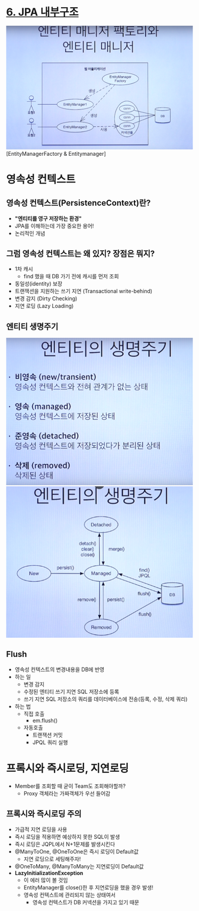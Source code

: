 # [6. JPA 내부구조](https://www.youtube.com/watch?v=bEtTpCviSc4&list=PL9mhQYIlKEhfpMVndI23RwWTL9-VL-B7U&index=6)

![EntityManagerFactory & Entitymanager](../images/6_1_EntityManagers.PNG)
[EntityManagerFactory & Entitymanager]

# 영속성 컨텍스트

## 영속성 컨텍스트(PersistenceContext)란? 

- **"엔티티를 영구 저장하는 환경"**
- JPA를 이해하는데 가장 중요한 용어!
- 논리적인 개념

## 그럼 영속성 컨텍스트는 왜 있지? 장점은 뭐지?

- 1차 캐시
  - find 했을 때 DB 가기 전에 캐시를 먼저 조회
- 동일성(identity) 보장
- 트랜잭션을 지원하는 쓰기 지연 (Transactional write-behind)
- 변경 감지 (Dirty Checking)
- 지연 로딩 (Lazy Loading)

## 엔티티 생명주기

![](../images/6_2_1_PersistenceContext_LifeCycle.PNG)
![](../images/6_2_2_PersistenceContext_LifeCycle.PNG)

## Flush

- 영속성 컨텍스트의 변경내용을 DB에 반영
- 하는 일
  - 변경 감지
  - 수정된 엔티티 쓰기 지연 SQL 저장소에 등록
  - 쓰기 지연 SQL 저장소의 쿼리를 데이터베이스에 전송(등록, 수정, 삭제 쿼리)
- 하는 법
  - 직접 호출
    - em.flush()
  - 자동호출
    - 트랜잭션 커밋
    - JPQL 쿼리 실행

# 프록시와 즉시로딩, 지연로딩

- Member를 조회할 때 굳이 Team도 조회해야할까?
  - Proxy 객체라는 가짜객체가 우선 들어감

## 프록시와 즉시로딩 주의

- 가급적 지연 로딩을 사용
- 즉시 로딩을 적용하면 예상하지 못한 SQL이 발생
- 즉시 로딩은 JQPL에서 N+1문제를 발생시킨다
- @ManyToOne, @OneToOne은 즉시 로딩이 Default값
  - 지연 로딩으로 세팅해주자!
- @OneToMany, @ManyToMany는 지연로딩이 Default값
- **LazyInitializationException**
  - 이 에러 많이 볼 것임
  - EntityManager를 close()한 후 지연로딩을 했을 경우 발생!
  - 영속성 컨텍스트에 관리되지 않는 상태여서
    - 영속성 컨텍스트가 DB 커넥션을 가지고 있기 때문